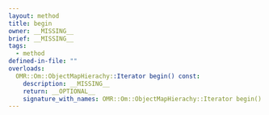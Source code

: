 ```yaml
---
layout: method
title: begin
owner: __MISSING__
brief: __MISSING__
tags:
  - method
defined-in-file: ""
overloads:
  OMR::Om::ObjectMapHierachy::Iterator begin() const:
    description: __MISSING__
    return: __OPTIONAL__
    signature_with_names: OMR::Om::ObjectMapHierachy::Iterator begin() const
---
```

